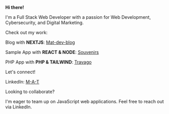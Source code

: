**Hi there!**

I'm a Full Stack Web Developer with a passion for Web Development, Cybersecurity, and Digital Marketing. ️

Check out my work:

Blog with **NEXTJS**: [Mat-dev-blog](https://mat-dev-blog-nextjs.vercel.app/)

Sample App with **REACT & NODE**: [Souvenirs](https://souvenirsappproject.netlify.app/)

PHP App with **PHP & TAILWIND**: [Travago](http://travago.42web.io/)

Let's connect!

LinkedIn: [M-A-T](www.linkedin.com/in/M-A-T)

Looking to collaborate?

I'm eager to team up on JavaScript web applications. Feel free to reach out via LinkedIn.
